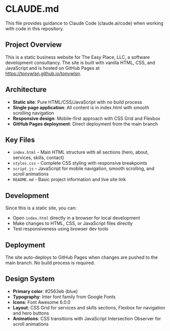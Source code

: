 # CLAUDE.md

This file provides guidance to Claude Code (claude.ai/code) when working with code in this repository.

## Project Overview

This is a static business website for The Easy Place, LLC, a software development consultancy. The site is built with vanilla HTML, CSS, and JavaScript and is hosted on GitHub Pages at https://tonywlsn.github.io/tonywlsn.

## Architecture

- **Static site**: Pure HTML/CSS/JavaScript with no build process
- **Single page application**: All content is in index.html with smooth scrolling navigation
- **Responsive design**: Mobile-first approach with CSS Grid and Flexbox
- **GitHub Pages deployment**: Direct deployment from the main branch

## Key Files

- `index.html` - Main HTML structure with all sections (hero, about, services, skills, contact)
- `styles.css` - Complete CSS styling with responsive breakpoints
- `script.js` - JavaScript for mobile navigation, smooth scrolling, and scroll animations
- `README.md` - Basic project information and live site link

## Development

Since this is a static site, you can:
- Open `index.html` directly in a browser for local development
- Make changes to HTML, CSS, or JavaScript files directly
- Test responsiveness using browser dev tools

## Deployment

The site auto-deploys to GitHub Pages when changes are pushed to the main branch. No build process is required.

## Design System

- **Primary color**: #2563eb (blue)
- **Typography**: Inter font family from Google Fonts
- **Icons**: Font Awesome 6.0.0
- **Layout**: CSS Grid for services and skills sections, Flexbox for navigation and hero buttons
- **Animations**: CSS transitions with JavaScript Intersection Observer for scroll animations